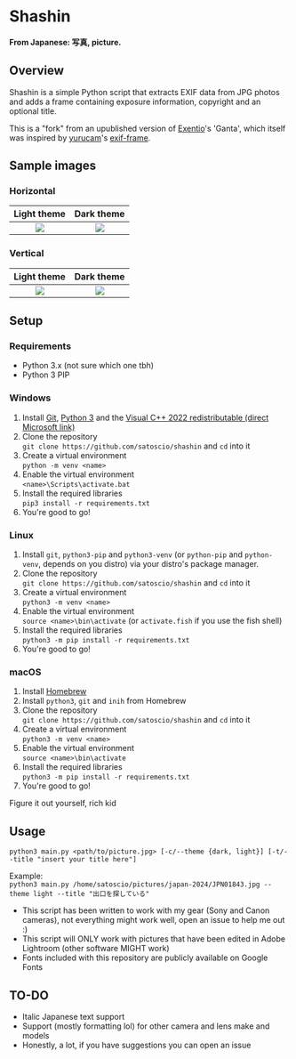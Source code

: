 # Shashin
__From Japanese: 写真, picture.__

## Overview
Shashin is a simple Python script that extracts EXIF data from JPG photos and adds a frame containing exposure information, copyright and an optional title.

This is a "fork" from an upublished version of [Exentio](https://github.com/exentio)'s 'Ganta', which itself was inspired by [yurucam](https://github.com/yurucam)'s [exif-frame](https://github.com/yurucam/exif-frame).

## Sample images
### Horizontal
Light theme | Dark theme
:----------:|:---------:
![](https://fumetteria.moe/img/shashin/h-light.jpg) | ![](https://fumetteria.moe/img/shashin/h-dark.jpg)
### Vertical
Light theme | Dark theme
:----------:|:---------:
![](https://fumetteria.moe/img/shashin/v-light.jpg) | ![](https://fumetteria.moe/img/shashin/v-dark.jpg)

## Setup

### Requirements
- Python 3.x (not sure which one tbh)
- Python 3 PIP

### Windows
1. Install [Git](https://git-scm.com/downloads), [Python 3](https://python.org/downloads) and the [Visual C++ 2022 redistributable (direct Microsoft link)](https://aka.ms/vs/17/release/VC_redist.x64.exe)
2. Clone the repository<br>`git clone https://github.com/satoscio/shashin` and `cd` into it
3. Create a virtual environment<br>`python -m venv <name>`
4. Enable the virtual environment<br>`<name>\Scripts\activate.bat`
5. Install the required libraries<br>`pip3 install -r requirements.txt`
6. You're good to go!

### Linux
1. Install `git`, `python3-pip` and `python3-venv` (or `python-pip` and `python-venv`, depends on you distro) via your distro's package manager.
2. Clone the repository<br>`git clone https://github.com/satoscio/shashin` and `cd` into it
3. Create a virtual environment<br>`python3 -m venv <name>`
4. Enable the virtual environment<br>`source <name>\bin\activate` (or `activate.fish` if you use the fish shell)
5. Install the required libraries<br>`python3 -m pip install -r requirements.txt`
6. You're good to go!

### macOS

1. Install [Homebrew](https://brew.sh/)
2. Install `python3`, `git` and `inih` from Homebrew
3. Clone the repository<br>`git clone https://github.com/satoscio/shashin` and `cd` into it
4. Create a virtual environment<br>`python3 -m venv <name>`
5. Enable the virtual environment<br>`source <name>\bin\activate`
6. Install the required libraries<br>`python3 -m pip install -r requirements.txt`
7. You're good to go!

Figure it out yourself, rich kid

## Usage
`python3 main.py <path/to/picture.jpg> [-c/--theme {dark, light}] [-t/--title "insert your title here"]`

Example:<br>
`python3 main.py /home/satoscio/pictures/japan-2024/JPN01843.jpg --theme light --title "出口を探している"`

- This script has been written to work with my gear (Sony and Canon cameras), not everything might work well, open an issue to help me out :)
- This script will ONLY work with pictures that have been edited in Adobe Lightroom (other software MIGHT work)
- Fonts included with this repository are publicly available on Google Fonts

## TO-DO

- Italic Japanese text support
- Support (mostly formatting lol) for other camera and lens make and models
- Honestly, a lot, if you have suggestions you can open an issue